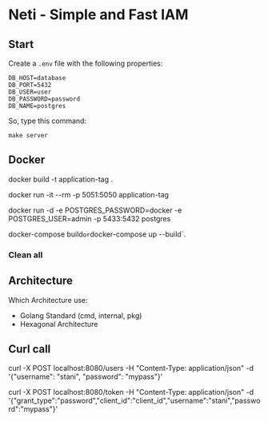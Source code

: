 # Neti - Simple and Fast IAM

## Start

Create a `.env` file with the following properties: 
```
DB_HOST=database
DB_PORT=5432
DB_USER=user
DB_PASSWORD=password
DB_NAME=postgres
```

So, type this command:
```
make server
```

## Docker 

docker build -t application-tag .

docker run -it --rm -p 5051:5050 application-tag

docker run -d -e POSTGRES_PASSWORD=docker -e POSTGRES_USER=admin -p 5433:5432 postgres

docker-compose build` or `docker-compose up --build`.

### Clean all 



## Architecture

Which Architecture use: 
* Golang Standard (cmd, internal, pkg)
* Hexagonal Architecture


## Curl call


curl -X POST localhost:8080/users -H "Content-Type: application/json" -d '{"username": "stani", "password": "mypass"}'  

curl -X POST localhost:8080/token -H "Content-Type: application/json" -d '{"grant_type":"password","client_id":"client_id","username":"stani","password":"mypass"}'


